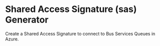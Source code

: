 # Shared Access Signature (sas) Generator
Create a Shared Access Signature to connect to Bus Services Queues in Azure.
